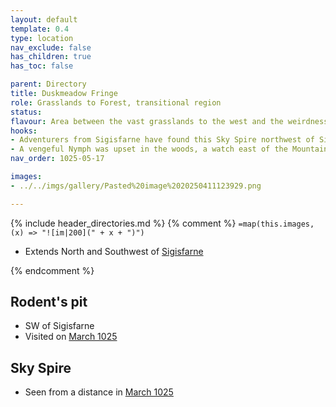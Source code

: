 ```yaml
---
layout: default
template: 0.4
type: location
nav_exclude: false
has_children: true
has_toc: false

parent: Directory
title: Duskmeadow Fringe
role: Grasslands to Forest, transitional region
status: 
flavour: Area between the vast grasslands to the west and the weirdness of the eastern forest. Home to a Skeleton Giant, poisonous Aveva spores & pumas.
hooks:
- Adventurers from Sigisfarne have found this Sky Spire northwest of Sigisfarne. No one came near it.
- A vengeful Nymph was upset in the woods, a watch east of the Mountain Court. The river can be crossed in drier seasons. Varg and Gunther are on the list of this Nymph.
nav_order: 1025-05-17

images:
- ../../imgs/gallery/Pasted%20image%2020250411123929.png

---
```


{% include header_directories.md %}
{% comment %}
`=map(this.images, (x) => "![im|200](" + x + ")")`

- Extends North and Southwest of [Sigisfarne](../Sigisfarne/index.md)

{% endcomment %} 

## Rodent's pit

- SW of Sigisfarne
- Visited on [March 1025](../../campaigns/Book_01/ep_004.md)

## Sky Spire

- Seen from a distance in [March 1025](../../campaigns/Book_01/ep_005.md)
